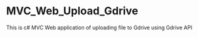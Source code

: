 # MVC_Web_Upload_Gdrive
This is c# MVC Web application of uploading file to Gdrive using Gdrive API
